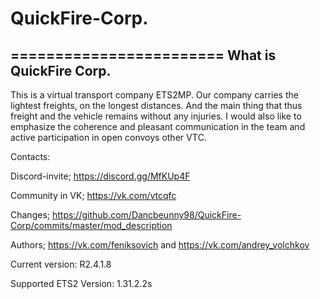# QuickFire-Corp.

========================
  What is QuickFire Corp.
-------------------------

This is a virtual transport company ETS2MP. Our company carries the lightest freights, on the longest distances. And the main thing that    thus freight and the vehicle remains without any injuries. I would also like to emphasize the coherence and pleasant communication in the  team and active participation in open convoys other VTС.


  Сontacts:
  
Discord-invite; https://discord.gg/MfKUp4F

Community in VK; https://vk.com/vtcqfc

Changes; https://github.com/Dancbeunny98/QuickFire-Corp/commits/master/mod_description

Authors; https://vk.com/feniksovich and https://vk.com/andrey_volchkov


Current version: R2.4.1.8

Supported ETS2 Version: 1.31.2.2s
